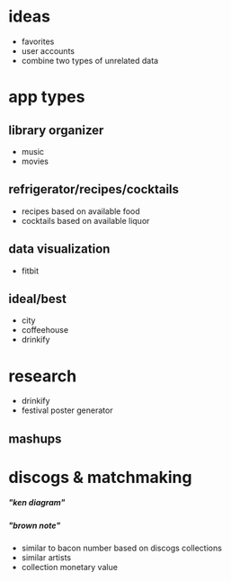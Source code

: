 # ideas #
- favorites
- user accounts
- combine two types of unrelated data


# app types #

## library organizer ##
- music
- movies

## refrigerator/recipes/cocktails ##
- recipes based on available food
- cocktails based on available liquor


## data visualization ##
- fitbit

## ideal/best ##
- city
- coffeehouse
- drinkify

# research #
- drinkify
- festival poster generator


## mashups ##

# discogs & matchmaking #

##### "ken diagram" #####
##### "brown note" ####

- similar to bacon number based on discogs collections
- similar artists
- collection monetary value

